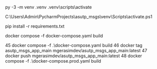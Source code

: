 py -3 -m venv .venv
.venv\scripts\activate

C:\Users\Admin\PycharmProjects\asutp_msgs\venv\Scripts\activate.ps1

pip install -r requirements.txt

docker compose -f docker-compose.yaml build

45 docker compose -f .\docker-compose.yaml build
  46 docker tag asutp_msgs_app_main mgerasimdev/asutp_msgs_app_main:latest
  47 docker push mgerasimdev/asutp_msgs_app_main:latest
  48 docker compose -f .\docker-compose.prod.yaml build
